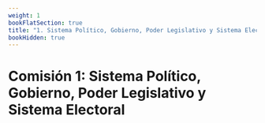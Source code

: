 ```yaml
---
weight: 1
bookFlatSection: true
title: "1. Sistema Político, Gobierno, Poder Legislativo y Sistema Electoral"
bookHidden: true
---
```


# Comisión 1: Sistema Político, Gobierno, Poder Legislativo y Sistema Electoral


